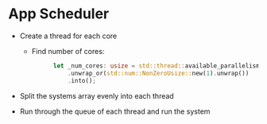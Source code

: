 # App Scheduler

- Create a thread for each core
  - Find number of cores:
      ```rust
            let _num_cores: usize = std::thread::available_parallelism()
                .unwrap_or(std::num::NonZeroUsize::new(1).unwrap())
                .into();
      ```

- Split the systems array evenly into each thread

- Run through the queue of each thread and run the system

